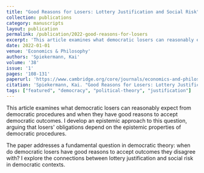 ```yaml
---
title: "Good Reasons for Losers: Lottery Justification and Social Risk"
collection: publications
category: manuscripts
layout: publication
permalink: /publication/2022-good-reasons-for-losers
excerpt: 'This article examines what democratic losers can reasonably expect from democratic procedures and when they have good reasons to accept democratic outcomes.'
date: 2022-01-01
venue: 'Economics & Philosophy'
authors: 'Spiekermann, Kai'
volume: '38'
issue: '1'
pages: '108-131'
paperurl: 'https://www.cambridge.org/core/journals/economics-and-philosophy/article/good-reasons-for-losers-lottery-justification-and-social-risk/32BA61DF3384546EFFD56AF864D36C29'
citation: 'Spiekermann, Kai. "Good Reasons for Losers: Lottery Justification and Social Risk." *Economics & Philosophy* 38, no. 1 (2022): 108-131.'
tags: ["featured", "democracy", "political-theory", "justification"]
---
```


This article examines what democratic losers can reasonably expect from democratic procedures and when they have good reasons to accept democratic outcomes. I develop an epistemic approach to this question, arguing that losers' obligations depend on the epistemic properties of democratic procedures.

The paper addresses a fundamental question in democratic theory: when do democratic losers have good reasons to accept outcomes they disagree with? I explore the connections between lottery justification and social risk in democratic contexts.